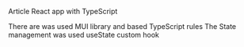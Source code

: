 Article React app with TypeScript

There are was used MUI library and based TypeScript rules
The State management was used useState custom hook
